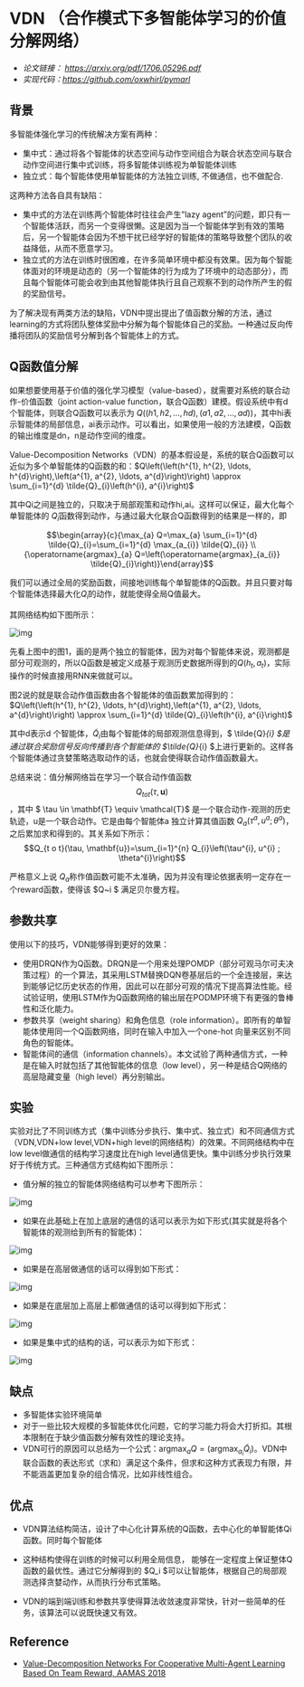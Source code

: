 # VDN （合作模式下多智能体学习的价值分解网络）

- *论文链接： https://arxiv.org/pdf/1706.05296.pdf*
- *实现代码：https://github.com/oxwhirl/pymarl*

## 背景

多智能体强化学习的传统解决方案有两种：

- 集中式：通过将各个智能体的状态空间与动作空间组合为联合状态空间与联合动作空间进行集中式训练，将多智能体训练视为单智能体训练
- 独立式：每个智能体使用单智能体的方法独立训练, 不做通信，也不做配合.

这两种方法各自具有缺陷：

- 集中式的方法在训练两个智能体时往往会产生”lazy agent”的问题，即只有一个智能体活跃，而另一个变得很懒。这是因为当一个智能体学到有效的策略后，另一个智能体会因为不想干扰已经学好的智能体的策略导致整个团队的收益降低，从而不愿意学习。
- 独立式的方法在训练时很困难，在许多简单环境中都没有效果。因为每个智能体面对的环境是动态的（另一个智能体的行为成为了环境中的动态部分），而且每个智能体可能会收到由其他智能体执行且自己观察不到的动作所产生的假的奖励信号。

为了解决现有两类方法的缺陷，VDN中提出提出了值函数分解的方法，通过learning的方式将团队整体奖励中分解为每个智能体自己的奖励。一种通过反向传播将团队的奖励信号分解到各个智能体上的方式。

## Q函数值分解

如果想要使用基于价值的强化学习模型（value-based），就需要对系统的联合动作-价值函数（joint action-value function，联合Q函数）建模。假设系统中有d个智能体，则联合Q函数可以表示为 $Q((h1,h2,…,hd),(a1,a2,…,ad))$，其中hi表示智能体的局部信息，ai表示动作。可以看出，如果使用一般的方法建模，Q函数的输出维度是dn，n是动作空间的维度。

Value-Decomposition Networks（VDN）的基本假设是，系统的联合Q函数可以近似为多个单智能体的Q函数的和：$Q\left(\left(h^{1}, h^{2}, \ldots, h^{d}\right),\left(a^{1}, a^{2}, \ldots, a^{d}\right)\right) \approx \sum_{i=1}^{d} \tilde{Q}_{i}\left(h^{i}, a^{i}\right)$

其中Qi之间是独立的，只取决于局部观策和动作hi,ai。这样可以保证，最大化每个单智能体的 $Q̃_i$函数得到动作，与通过最大化联合Q函数得到的结果是一样的，即

$$\begin{array}{c}{\max_{a} Q=\max_{a} \sum_{i=1}^{d} \tilde{Q}_{i}=\sum_{i=1}^{d} \max_{a_{i}} \tilde{Q}_{i}} \\ {\operatorname{argmax}_{a} Q=\left(\operatorname{argmax}_{a_{i}} \tilde{Q}_{i}\right)}\end{array}$$

我们可以通过全局的奖励函数，间接地训练每个单智能体的Q函数。并且只要对每个智能体选择最大化$Q̃_i$的动作，就能使得全局Q值最大。



其网络结构如下图所示：

![img](https://img-blog.csdnimg.cn/20210527093123262.png?x-oss-process=image/watermark,type_ZmFuZ3poZW5naGVpdGk,shadow_10,text_aHR0cHM6Ly9ibG9nLmNzZG4ubmV0L3dlaXhpbl8zOTA1OTAzMQ==,size_1,color_FFFFFF,t_70#pic_center)

先看上图中的图1，画的是两个独立的智能体，因为对每个智能体来说，观测都是部分可观测的，所以Q函数是被定义成基于观测历史数据所得到的$Q\left(h_{t}, a_{t}\right)$，实际操作的时候直接用RNN来做就可以。

图2说的就是联合动作值函数由各个智能体的值函数累加得到的：$Q\left(\left(h^{1}, h^{2}, \ldots, h^{d}\right),\left(a^{1}, a^{2}, \ldots, a^{d}\right)\right) \approx \sum_{i=1}^{d} \tilde{Q}_{i}\left(h^{i}, a^{i}\right)$

其中d表示d 个智能体，$\tilde{Q}_{i}$由每个智能体的局部观测信息得到，$ \tilde{Q}_{i} $是通过联合奖励信号反向传播到各个智能体的 $\tilde{Q}_{i} $上进行更新的。这样各个智能体通过贪婪策略选取动作的话，也就会使得联合动作值函数最大。

总结来说：值分解网络旨在学习一个联合动作值函数 $$Q_{t o t}(\tau, \mathbf{u})$$，其中 $ \tau \in \mathbf{T} \equiv \mathcal{T}$ 是一个联合动作-观测的历史轨迹，u是一个联合动作。它是由每个智能体a 独立计算其值函数 $Q_{a}\left(\tau^{a}, u^{a} ; \theta^{a}\right)$，之后累加求和得到的。其关系如下所示：$$Q_{t o t}(\tau, \mathbf{u})=\sum_{i=1}^{n} Q_{i}\left(\tau^{i}, u^{i} ; \theta^{i}\right)$$

严格意义上说 $Q_{a}$称作值函数可能不太准确，因为并没有理论依据表明一定存在一个reward函数，使得该 $Q~i $ 满足贝尔曼方程。

## 参数共享

使用以下的技巧，VDN能够得到更好的效果：

- 使用DRQN作为Q函数。DRQN是一个用来处理POMDP（部分可观马尔可夫决策过程）的一个算法，其采用LSTM替换DQN卷基层后的一个全连接层，来达到能够记忆历史状态的作用，因此可以在部分可观的情况下提高算法性能。经试验证明，使用LSTM作为Q函数网络的输出层在PODMP环境下有更强的鲁棒性和泛化能力。
- 参数共享（weight sharing）和角色信息（role information）。即所有的单智能体使用同一个Q函数网络，同时在输入中加入一个one-hot 向量来区别不同角色的智能体。
- 智能体间的通信（information channels）。本文试验了两种通信方式，一种是在输入时就包括了其他智能体的信息（low level），另一种是结合Q网络的高层隐藏变量（high level）再分别输出。

## 实验

实验对比了不同训练方式（集中训练分步执行、集中式、独立式）和不同通信方式（VDN,VDN+low level,VDN+high level的网络结构）的效果。不同网络结构中在low level做通信的结构学习速度比在high level通信更快。集中训练分步执行效果好于传统方式。三种通信方式结构如下图所示：

- 值分解的独立的智能体网络结构可以参考下图所示：

![img](https://img-blog.csdnimg.cn/20210527103005830.png?x-oss-process=image/watermark,type_ZmFuZ3poZW5naGVpdGk,shadow_10,text_aHR0cHM6Ly9ibG9nLmNzZG4ubmV0L3dlaXhpbl8zOTA1OTAzMQ==,size_1,color_FFFFFF,t_70#pic_center)

- 如果在此基础上在加上底层的通信的话可以表示为如下形式(其实就是将各个智能体的观测给到所有的智能体)：

![img](https://img-blog.csdnimg.cn/20210527103111397.png?x-oss-process=image/watermark,type_ZmFuZ3poZW5naGVpdGk,shadow_10,text_aHR0cHM6Ly9ibG9nLmNzZG4ubmV0L3dlaXhpbl8zOTA1OTAzMQ==,size_1,color_FFFFFF,t_70#pic_center)

- 如果是在高层做通信的话可以得到如下形式：

![img](https://img-blog.csdnimg.cn/20210527103321579.png?x-oss-process=image/watermark,type_ZmFuZ3poZW5naGVpdGk,shadow_10,text_aHR0cHM6Ly9ibG9nLmNzZG4ubmV0L3dlaXhpbl8zOTA1OTAzMQ==,size_1,color_FFFFFF,t_70#pic_center)

- 如果是在底层加上高层上都做通信的话可以得到如下形式：

![img](https://img-blog.csdnimg.cn/20210527103702795.png?x-oss-process=image/watermark,type_ZmFuZ3poZW5naGVpdGk,shadow_10,text_aHR0cHM6Ly9ibG9nLmNzZG4ubmV0L3dlaXhpbl8zOTA1OTAzMQ==,size_1,color_FFFFFF,t_70#pic_center)

- 如果是集中式的结构的话，可以表示为如下形式：

![img](https://img-blog.csdnimg.cn/20210527103513555.png?x-oss-process=image/watermark,type_ZmFuZ3poZW5naGVpdGk,shadow_10,text_aHR0cHM6Ly9ibG9nLmNzZG4ubmV0L3dlaXhpbl8zOTA1OTAzMQ==,size_1,color_FFFFFF,t_70#pic_center)

## 缺点

- 多智能体实验环境简单
- 对于一些比较大规模的多智能体优化问题，它的学习能力将会大打折扣。其根本限制在于缺少值函数分解有效性的理论支持。
- VDN可行的原因可以总结为一个公式：$\operatorname{argmax}_{a} Q=\left(\operatorname{argmax}_{a_{i}} \tilde{Q}_{i}\right)$。VDN中联合函数的表达形式（求和）满足这个条件，但求和这种方式表现力有限，并不能涵盖更加复杂的组合情况，比如非线性组合。

## 优点

- VDN算法结构简洁，设计了中心化计算系统的Q函数，去中心化的单智能体Qi函数。同时每个智能体
- 这种结构使得在训练的时候可以利用全局信息， 能够在一定程度上保证整体Q函数的最优性。通过它分解得到的 $Q_i $可以让智能体，根据自己的局部观测选择贪婪动作，从而执行分布式策略。

- VDN的端到端训练和参数共享使得算法收敛速度非常快，针对一些简单的任务，该算法可以说既快速又有效。

## Reference

- [Value-Decomposition Networks For Cooperative Multi-Agent Learning Based On Team Reward, AAMAS 2018](https://arxiv.org/pdf/1706.05296.pdf)
